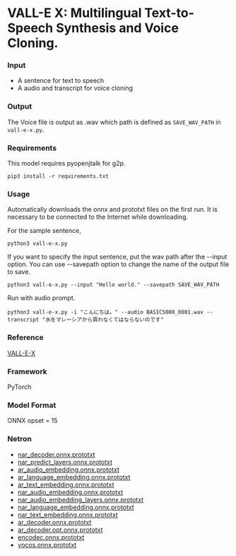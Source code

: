 # VALL-E X: Multilingual Text-to-Speech Synthesis and Voice Cloning.

### Input
- A sentence for text to speech
- A audio and transcript for voice cloning

### Output
The Voice file is output as .wav which path is defined as `SAVE_WAV_PATH` in `vall-e-x.py`.  

### Requirements
This model requires pyopenjtalk for g2p.

```
pip3 install -r requirements.txt
```

### Usage
Automatically downloads the onnx and prototxt files on the first run. It is necessary to be connected to the Internet while downloading.

For the sample sentence,
```
python3 vall-e-x.py 
```

If you want to specify the input sentence, put the wav path after the --input option.
You can use --savepath option to change the name of the output file to save.

```
python3 vall-e-x.py --input "Hello world." --savepath SAVE_WAV_PATH
```

Run with audio prompt.

```
python3 vall-e-x.py -i "こんにちは。" --audio BASIC5000_0001.wav --transcript "水をマレーシアから買わなくてはならないのです"
```

### Reference
[VALL-E-X](https://github.com/Plachtaa/VALL-E-X)

### Framework
PyTorch

### Model Format
ONNX opset = 15

### Netron

- [nar_decoder.onnx.prototxt](https://netron.app/?url=https://storage.googleapis.com/ailia-models/vall-e-x/nar_decoder.onnx.prototxt)
- [nar_predict_layers.onnx.prototxt](https://netron.app/?url=https://storage.googleapis.com/ailia-models/vall-e-x/nar_predict_layers.onnx.prototxt)
- [ar_audio_embedding.onnx.prototxt](https://netron.app/?url=https://storage.googleapis.com/ailia-models/vall-e-x/ar_audio_embedding.onnx.prototxt)
- [ar_language_embedding.onnx.prototxt](https://netron.app/?url=https://storage.googleapis.com/ailia-models/vall-e-x/ar_language_embedding.onnx.prototxt)
- [ar_text_embedding.onnx.prototxt](https://netron.app/?url=https://storage.googleapis.com/ailia-models/vall-e-x/ar_text_embedding.onnx.prototxt)
- [nar_audio_embedding.onnx.prototxt](https://netron.app/?url=https://storage.googleapis.com/ailia-models/vall-e-x/nar_audio_embedding.onnx.prototxt)
- [nar_audio_embedding_layers.onnx.prototxt](https://netron.app/?url=https://storage.googleapis.com/ailia-models/vall-e-x/nar_audio_embedding_layers.onnx.prototxt)
- [nar_language_embedding.onnx.prototxt](https://netron.app/?url=https://storage.googleapis.com/ailia-models/vall-e-x/nar_language_embedding.onnx.prototxt)
- [nar_text_embedding.onnx.prototxt](https://netron.app/?url=https://storage.googleapis.com/ailia-models/vall-e-x/nar_text_embedding.onnx.prototxt)
- [ar_decoder.onnx.prototxt](https://netron.app/?url=https://storage.googleapis.com/ailia-models/vall-e-x/ar_decoder.onnx.prototxt)
- [ar_decoder.opt.onnx.prototxt](https://netron.app/?url=https://storage.googleapis.com/ailia-models/vall-e-x/ar_decoder.opt.onnx.prototxt)
- [encodec.onnx.prototxt](https://netron.app/?url=https://storage.googleapis.com/ailia-models/vall-e-x/encodec.onnx.prototxt)
- [vocos.onnx.prototxt](https://netron.app/?url=https://storage.googleapis.com/ailia-models/vall-e-x/vocos.onnx.prototxt)
